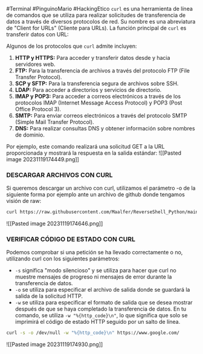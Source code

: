 #Terminal #PinguinoMario #HackingEtico 
`curl` es una herramienta de línea de comandos que se utiliza para realizar solicitudes de transferencia de datos a través de diversos protocolos de red. Su nombre es una abreviatura de "Client for URLs" (Cliente para URLs). La función principal de `curl` es transferir datos con URL:

Algunos de los protocolos que `curl` admite incluyen:

1. **HTTP y HTTPS:** Para acceder y transferir datos desde y hacia servidores web.
2. **FTP:** Para la transferencia de archivos a través del protocolo FTP (File Transfer Protocol).
3. **SCP y SFTP:** Para la transferencia segura de archivos sobre SSH.
4. **LDAP:** Para acceder a directorios y servicios de directorio.
5. **IMAP y POP3:** Para acceder a correos electrónicos a través de los protocolos IMAP (Internet Message Access Protocol) y POP3 (Post Office Protocol 3).
6. **SMTP:** Para enviar correos electrónicos a través del protocolo SMTP (Simple Mail Transfer Protocol).
7. **DNS:** Para realizar consultas DNS y obtener información sobre nombres de dominio.

Por ejemplo, este comando realizará una solicitud GET a la URL proporcionada y mostrará la respuesta en la salida estándar:
![[Pasted image 20231119174449.png]]
### DESCARGAR ARCHIVOS CON CURL
Si queremos descargar un archivo con curl, utilizamos el parámetro -o de la siguiente forma por ejemplo ante un archivo de github donde tengamos visión de raw:
```bash
curl https://raw.githubusercontent.com/Maalfer/ReverseShell_Python/main/atacante.py -o atacante.py
```
![[Pasted image 20231119174646.png]]
### VERIFICAR CÓDIGO DE ESTADO CON CURL
Podemos comprobar si una petición se ha llevado correctamente o no, utilizando curl con los siguientes parámetros:

- `-s` significa "modo silencioso" y se utiliza para hacer que curl no muestre mensajes de progreso ni mensajes de error durante la transferencia de datos.
- `-o` se utiliza para especificar el archivo de salida donde se guardará la salida de la solicitud HTTP.
- `-w` se utiliza para especificar el formato de salida que se desea mostrar después de que se haya completado la transferencia de datos. En tu comando, se utiliza `-w "%{http_code}\n"`, lo que significa que solo se imprimirá el código de estado HTTP seguido por un salto de línea.

```bash
curl -s -o /dev/null -w "%{http_code}\n" https://www.google.com/
```
![[Pasted image 20231119174930.png]]
